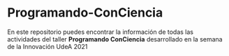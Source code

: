 # Programando-ConCiencia
En este repositorio puedes encontrar la información de todas las actividades del taller **Programando ConCiencia** desarrollado en la semana de la Innovación UdeA 2021
